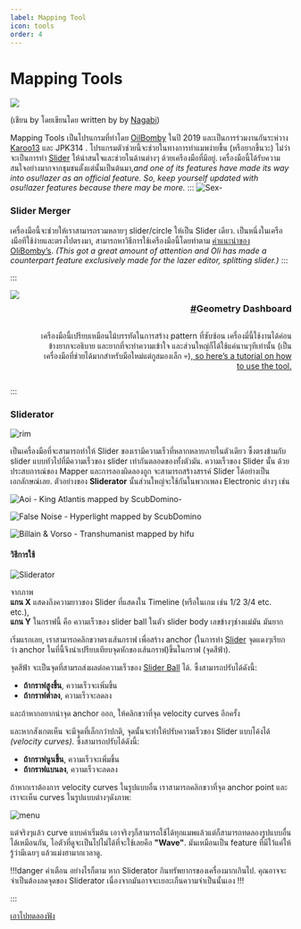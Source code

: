 ```yaml
---
label: Mapping Tool
icon: tools
order: 4
---
```


# Mapping Tools
![](https://media.discordapp.net/attachments/1061635824665514004/1064423181781303346/image.png?width=1241&height=701)

(เชียน by โดยเขียนโดย written by by [Nagabi](https://osu.ppy.sh/users/10352099))

Mapping Tools เป็นโปรแกรมที่ทำโดย [OilBomby](https://osu.ppy.sh/users/6573093) ในปี 2019 และเป็นการร่วมงานกันระห่วาง [Karoo13](https://osu.ppy.sh/users/1882522) และ JPK314 . โปรแกรมตัวช่วยนี้จะช่วยในทางการทำแมพง่ายขื้น (หรือยากขึ้นวะ) ไม่ว่าจะเป็นการทำ [Slider](/basics/sliders.md) ให้น่าสนใจและช่วยในด้านต่างๆ ด้วยเครืองมือที่มีอยู่. เครื่องมือนี้ได้รับความสนใจอย่างมากจากชุมชนตั้งแต่นั้นเป็นต้นมา,_and one of its features have made its way into osu!lazer as an official feature. So, keep yourself updated with osu!lazer features because there may be more._
:::
![](https://media.discordapp.net/attachments/1062728370149916742/1063809891325710366/image.png?width=500&height=500 'Sex')-

### Slider Merger

เครื่องมือนี้จะช่วยให้เราสามารถรวมหลายๆ slider/circle ให้เป็น Slider เดียว. เป็นหนึ่งในเครืองมือทีใช้ง่ายและตรงไปตรงมา, สามารถหาวิธีการใช้เครืองมือนี้โดยทำตาม [คำแนะนำของ OliBomby’s](https://www.youtube.com/watch?v=zK6ozJK0lc4). _(This got a great amount of attention and Oli has made a counterpart feature exclusively made for the lazer editor, splitting slider.)_
:::

:::

<div align="right" style="display:flex; width:100%;">
<img src="https://media.discordapp.net/attachments/1062728370149916742/1063816394636017674/image.png?width=500&height=500" style="margin-right:2rem;">
<div>

<div id="geometry-dashboard" style="display:flex; justify-content:end; padding-left:2rem;"><h3><a href="#geometry-dashboard" aria-disabled="false" class="header-anchor-trigger">#</a><span>Geometry Dashboard</span></h3></div>

เครืองมือนี้เปรียบเหมือนไม้บรรทัดในการสร้าง pattern ที่ซับซ้อน เครื่องมี่นี้ใช้งานได้ค่อนข้างยากจะอธิบาย และยากที่จะทำความเข้าใจ และส่วนใหญ่ก็ได้ใช้แค่นานๆทีเท่านั้น (เป็นเครื่องมือที่ช่วยได้มากสำหรับมือใหม่แต่กูสมองเล็ก :skull:),<a href="https://youtu.be/BgKMavhSz8k"> so here’s a tutorial on how to use the tool.</a></div></div>


:::
### Sliderator
![](https://media.discordapp.net/attachments/1062728370149916742/1064205618690412674/image.png?width=1130&height=701 "rim")

เป็นเครื่องมือที่จะสามารถทำให้ Slider ของเรามีความเร็วที่หลากหลายภายในตัวเดียว ซึ้งตรงข้ามกับ slider แบบทัวไปที่มีความเร็วของ slider เท่ากันตลอดของทั้งตัวมัน. ความเร็วของ Slider นั้น ด้วยประสบการณ์ของ Mapper และการลองผิดลองถูก จะสามารถสร้างสรรค์ Slider ได้อย่างเป็น เอกลักษณ์เลย.
ตัวอย่างของ **Sliderator** นั้นส่วนใหญ่จะใช้กันในพวกเพลง Electronic ต่างๆ เช่น

![Aoi - King Atlantis mapped by ScubDomino](https://media.discordapp.net/attachments/1062728370149916742/1064213847570923550/image.png?width=300&height=300 "Sliderrator1")-

![False Noise - Hyperlight mapped by ScubDomino](https://media.discordapp.net/attachments/1062728370149916742/1064217283163078687/image.png?width=350&height=400)



![Billain & Vorso - Transhumanist mapped by hifu](https://media.discordapp.net/attachments/1062728370149916742/1064216243223134288/image.png?width=600&height=300 "Sliderrator3")

#### วิธีการใช้
![Sliderator](https://media.discordapp.net/attachments/1062728370149916742/1064576805236904117/image.png?width=700&height=600)

จากภาพ  
 **แกน X** แสดงถึงความยาวของ Slider ที่แสดงใน Timeline (หรือในเกม เช่น 1/2 3/4 etc. etc.),  
 **แกน Y** ในกราฟนี้ คือ ความเร็วของ slider ball ในตัว slider body เลขข้างๆช่างแม่มัน มันยาก


เริ่มแรกเลย, เราสามารถคลิกขวาตรงเส้นกราฟ เพื่อสร้าง anchor (ในการทำ [Slider](/basics/sliders.md) จุดแดงๆเรียกว่า anchor ในที่นี้จึงนำเปรียบเทียบจุดหักของเส้นกราฟ)ขึ้นในกราฟ (จุดสีฟ้า).

จุดสีฟ้า จะเป็นจุดที่สามรถส่งผลต่อความเร็วของ [Slider Ball]() ได้. ซึ้งสามารถปรับได้ดังนี้:  
- **ถ้ากราฟสูงขึ้น**, ความเร็วจะเพิ่มขึ้น
- **ถ้ากราฟต่ำลง**, ความเร็วจะลดลง

และถ้าหากอยากนำจุด anchor ออก, ให้คลิกขวาที่จุด velocity curves อีกครั้ง  

และหากสังเกตเห็น จะมีจุดที่เล็กกว่าปกติ, จุดนั้นจะทำให้ปรับความเร็วของ Slider แบบโค้งได้ *(velocity curves)*. ซึ้งสามารถปรับได้ดังนี้:   
- **ถ้ากราฟนูนขึ้น**, ความเร็วจะเพิ่มขึ้น
- **ถ้ากราฟแบนลง**, ความเร็วจะลดลง  

 ถ้าหากเราต้องการ velocity curves ในรูปแบบอื่น เราสามารถคลิกขวาที่จุด anchor point และเราจะเห็น curves ในรูปแบบต่างๆดังภาพ:  


  ![](https://media.discordapp.net/attachments/1062728370149916742/1064591197273862294/image.png?width=300&height=500 "menu")

  แต่จริงๆแล้ว curve แบบค่าเริ่มต้น เอาจริงๆก็สามารถใช้ได้ทุกแมพแล้วแต่ก็สามารถทดลองรูปแบบอื่นได้เหมือนกัน, ไอตัวที่ดูจะเป็นไปไม่ได้ที่จะใช้เลยคือ **"Wave"**. มันเหมือนเป็น feature ที่มีใว้แค่ให้รู้ว่ามีเฉยๆ แล้วแม่งฮามากเวลาดู. 

  !!!danger คำเตือน
   อย่างไรก็ตาม หาก Sliderator กินทรัพยากรของเครื่องมากเกินไป. คุณอาจจะจำเป็นต้องลดจุดของ Sliderator เนื่องจากมันอาจจะเยอะเกืนความจำเป็นนั้นเอง
  !!!












:::


[เอาไปทดลองฟัง](https://prophet-launchpad.netlify.app/)